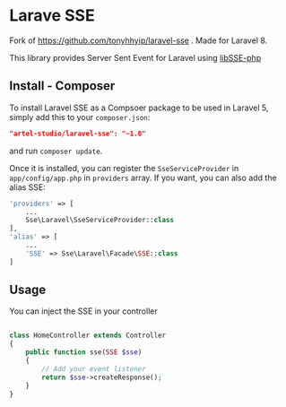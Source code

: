 # Larave SSE

Fork of https://github.com/tonyhhyip/laravel-sse . Made for Laravel 8.

This library provides Server Sent Event for Laravel using [libSSE-php](https://github.com/tonyhhyip/libSSE-php)


## Install - Composer
To install Laravel SSE as a Compsoer package to be used in Laravel 5, simply add this to your `composer.json`:

```json
"artel-studio/laravel-sse": "~1.0"
```

and run `composer update`.

Once it is installed, you can register the `SseServiceProvider` in `app/config/app.php` in `providers` array.
If you want, you can also add the alias SSE:

```php
'providers' => [
    ...
    Sse\Laravel\SseServiceProvider::class
],
'alias' => [
    ...
    'SSE' => Sse\Laravel\Facade\SSE::class
]
```

## Usage

You can inject the SSE in your controller
```php

class HomeController extends Controller
{
    public function sse(SSE $sse)
    {
        // Add your event listener
        return $sse->createResponse();
    }
}

```
